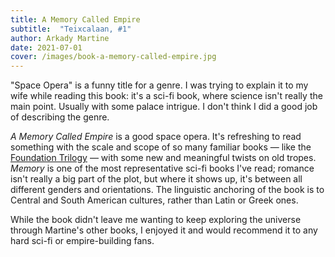 ```yaml
---
title: A Memory Called Empire
subtitle:  "Teixcalaan, #1"
author: Arkady Martine
date: 2021-07-01
cover: /images/book-a-memory-called-empire.jpg
---
```


"Space Opera" is a funny title for a genre. I was trying to explain it to my wife while reading this book: it's a sci-fi book, where science isn't really the main point. Usually with some palace intrigue. I don't think I did a good job of describing the genre.

_A Memory Called Empire_ is a good space opera. It's refreshing to read something with the scale and scope of so many familiar books — like the [Foundation Trilogy](/reading/the-foundation-trilogy/) — with some new and meaningful twists on old tropes. _Memory_ is one of the most representative sci-fi books I've read; romance isn't really a big part of the plot, but where it shows up, it's between all different genders and orientations. The linguistic anchoring of the book is to Central and South American cultures, rather than Latin or Greek ones.

While the book didn't leave me wanting to keep exploring the universe through Martine's other books, I enjoyed it and would recommend it to any hard sci-fi or empire-building fans.